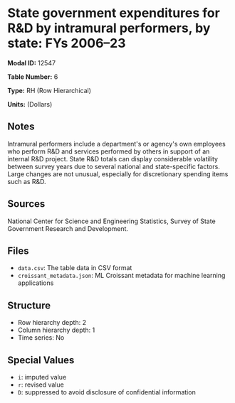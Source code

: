 # State government expenditures for R&D by intramural performers, by state: FYs 2006&#8211;23

**Modal ID:** 12547

**Table Number:** 6

**Type:** RH (Row Hierarchical)

**Units:** (Dollars)

## Notes

Intramural performers include a department's or agency's own employees who perform R&D and services performed by others in support of an internal R&D project. State R&D totals can display considerable volatility between survey years due to several national and state-specific factors. Large changes are not unusual, especially for discretionary spending items such as R&D.

## Sources

National Center for Science and Engineering Statistics, Survey of State Government Research and Development.

## Files

- `data.csv`: The table data in CSV format
- `croissant_metadata.json`: ML Croissant metadata for machine learning applications

## Structure

- Row hierarchy depth: 2
- Column hierarchy depth: 1
- Time series: No

## Special Values

- `i`: imputed value
- `r`: revised value
- `D`: suppressed to avoid disclosure of confidential information
